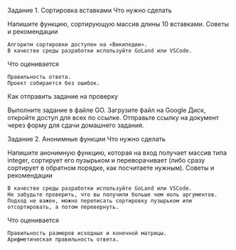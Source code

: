 Задание 1. Сортировка вставками
Что нужно сделать

Напишите функцию, сортирующую массив длины 10 вставками.
Советы и рекомендации

    Алгоритм сортировки доступен на «Википедии».
    В качестве среды разработки используйте GoLand или VSCode. 

Что оценивается

    Правильность ответа.
    Проект собирается без ошибок.

Как отправить задание на проверку

Выполните задание в файле GO. Загрузите файл на Google Диск, откройте доступ для всех по ссылке. Отправьте ссылку на документ через форму для сдачи домашнего задания.


Задание 2. Анонимные функции
Что нужно сделать

Напишите анонимную функцию, которая на вход получает массив типа integer, сортирует его пузырьком и переворачивает (либо сразу сортирует в обратном порядке, как посчитаете нужным).
Советы и рекомендации

    В качестве среды разработки используйте GoLand или VSCode.
    Не забудьте проверить, что вы получили больше чем ноль аргументов.
    Подход не важен, можно переписать сортировку пузырьком или отсортировать, а потом перевернуть.

Что оценивается

    Правильность размеров исходных и конечной матрицы.
    Арифметическая правильность ответа.